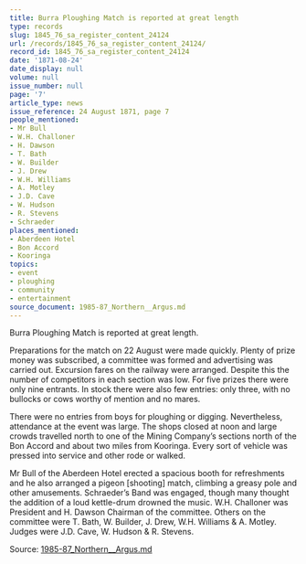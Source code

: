```yaml
---
title: Burra Ploughing Match is reported at great length
type: records
slug: 1845_76_sa_register_content_24124
url: /records/1845_76_sa_register_content_24124/
record_id: 1845_76_sa_register_content_24124
date: '1871-08-24'
date_display: null
volume: null
issue_number: null
page: '7'
article_type: news
issue_reference: 24 August 1871, page 7
people_mentioned:
- Mr Bull
- W.H. Challoner
- H. Dawson
- T. Bath
- W. Builder
- J. Drew
- W.H. Williams
- A. Motley
- J.D. Cave
- W. Hudson
- R. Stevens
- Schraeder
places_mentioned:
- Aberdeen Hotel
- Bon Accord
- Kooringa
topics:
- event
- ploughing
- community
- entertainment
source_document: 1985-87_Northern__Argus.md
---
```


Burra Ploughing Match is reported at great length.

Preparations for the match on 22 August were made quickly.  Plenty of prize money was subscribed, a committee was formed and advertising was carried out.  Excursion fares on the railway were arranged.  Despite this the number of competitors in each section was low.  For five prizes there were only nine entrants.  In stock there were also few entries: only three, with no bullocks or cows worthy of mention and no mares.

There were no entries from boys for ploughing or digging.  Nevertheless, attendance at the event was large.  The shops closed at noon and large crowds travelled north to one of the Mining Company’s sections north of the Bon Accord and about two miles from Kooringa.  Every sort of vehicle was pressed into service and other rode or walked.

Mr Bull of the Aberdeen Hotel erected a spacious booth for refreshments and he also arranged a pigeon [shooting] match, climbing a greasy pole and other amusements.  Schraeder’s Band was engaged, though many thought the addition of a loud kettle-drum drowned the music.  W.H. Challoner was President and H. Dawson Chairman of the committee.  Others on the committee were T. Bath, W. Builder, J. Drew, W.H. Williams & A. Motley.  Judges were J.D. Cave, W. Hudson & R. Stevens.

Source: [1985-87_Northern__Argus.md](/downloads/markdown/1985-87_Northern__Argus.md)
